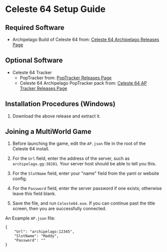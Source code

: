 # Celeste 64 Setup Guide

## Required Software
- Archipelago Build of Celeste 64 from: [Celeste 64 Archipelago Releases Page](https://github.com/PoryGoneDev/Celeste64/releases/)

## Optional Software
- Celeste 64 Tracker
	- PopTracker from: [PopTracker Releases Page](https://github.com/black-sliver/PopTracker/releases/)
	- Celeste 64 Archipelago PopTracker pack from: [Celeste 64 AP Tracker Releases Page](https://github.com/PoryGone/Celeste-64-AP-Tracker/releases/)

## Installation Procedures (Windows)

1. Download the above release and extract it.

## Joining a MultiWorld Game

1. Before launching the game, edit the `AP.json` file in the root of the Celeste 64 install.

2. For the `Url` field, enter the address of the server, such as `archipelago.gg:38281`. Your server host should be able to tell you this.

3. For the `SlotName` field, enter your "name" field from the yaml or website config.

4. For the `Password` field, enter the server password if one exists; otherwise leave this field blank.

5. Save the file, and run `Celeste64.exe`. If you can continue past the title screen, then you are successfully connected.

An Example `AP.json` file:

```
{
	"Url": "archipelago:12345",
	"SlotName": "Maddy",
	"Password": ""
}
```


